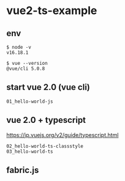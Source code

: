 # vue2-ts-example

## env
```
$ node -v 
v16.18.1
```

```
$ vue --version
@vue/cli 5.0.8
```

## start vue 2.0 (vue cli)
```
01_hello-world-js
```

## vue 2.0 + typescript
https://jp.vuejs.org/v2/guide/typescript.html
```
02_hello-world-ts-classstyle
03_hello-world-ts
```

## fabric.js
